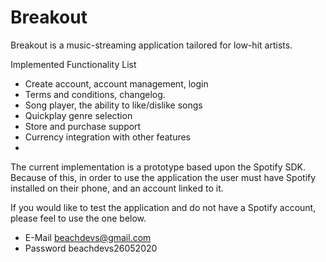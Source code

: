 # Breakout

Breakout is a music-streaming application tailored for low-hit artists.

Implemented Functionality List
  - Create account, account management, login
  - Terms and conditions, changelog.
  - Song player, the ability to like/dislike songs
  - Quickplay genre selection
  - Store and purchase support
  - Currency integration with other features
  - 
  
The current implementation is a prototype based upon the Spotify SDK.
Because of this, in order to use the application the user must have Spotify installed on their phone,
and an account linked to it.
  
If you would like to test the application and do not have a Spotify account, please feel to use the one below.
  - E-Mail    beachdevs@gmail.com
  - Password  beachdevs26052020 
  
